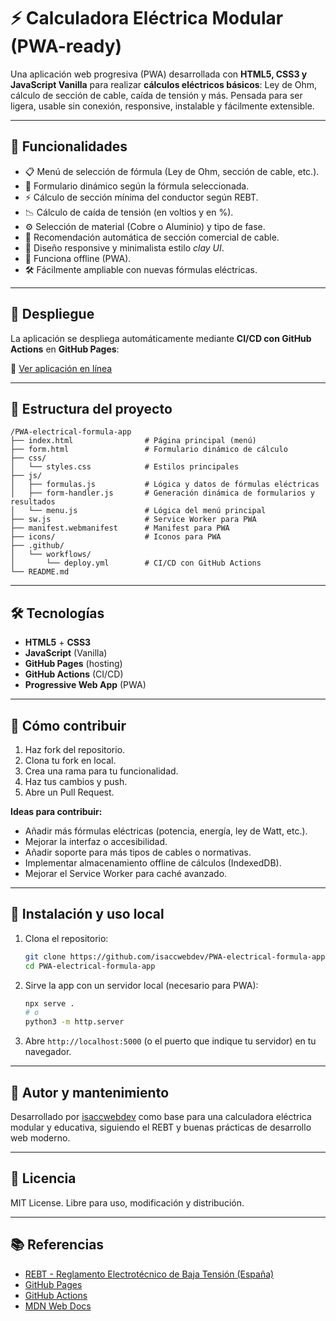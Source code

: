 # ⚡ Calculadora Eléctrica Modular (PWA-ready)

Una aplicación web progresiva (PWA) desarrollada con **HTML5, CSS3 y JavaScript Vanilla** para realizar **cálculos eléctricos básicos**: Ley de Ohm, cálculo de sección de cable, caída de tensión y más. Pensada para ser ligera, usable sin conexión, responsive, instalable y fácilmente extensible.

---

## 📐 Funcionalidades

- 📋 Menú de selección de fórmula (Ley de Ohm, sección de cable, etc.).
- 🔢 Formulario dinámico según la fórmula seleccionada.
- ⚡ Cálculo de sección mínima del conductor según REBT.
- 📉 Cálculo de caída de tensión (en voltios y en %).
- ⚙️ Selección de material (Cobre o Aluminio) y tipo de fase.
- 🧮 Recomendación automática de sección comercial de cable.
- 📱 Diseño responsive y minimalista estilo *clay UI*.
- 📴 Funciona offline (PWA).
- 🛠️ Fácilmente ampliable con nuevas fórmulas eléctricas.

---

## 🚀 Despliegue

La aplicación se despliega automáticamente mediante **CI/CD con GitHub Actions** en **GitHub Pages**:

🔗 [Ver aplicación en línea](https://isaccwebdev.github.io/PWA-electrical-formula-app/)

---

## 🧱 Estructura del proyecto

```
/PWA-electrical-formula-app
├── index.html                # Página principal (menú)
├── form.html                 # Formulario dinámico de cálculo
├── css/
│   └── styles.css            # Estilos principales
├── js/
│   ├── formulas.js           # Lógica y datos de fórmulas eléctricas
│   ├── form-handler.js       # Generación dinámica de formularios y resultados
│   └── menu.js               # Lógica del menú principal
├── sw.js                     # Service Worker para PWA
├── manifest.webmanifest      # Manifest para PWA
├── icons/                    # Iconos para PWA
├── .github/
│   └── workflows/
│       └── deploy.yml        # CI/CD con GitHub Actions
└── README.md
```

---

## 🛠️ Tecnologías

- **HTML5** + **CSS3**
- **JavaScript** (Vanilla)
- **GitHub Pages** (hosting)
- **GitHub Actions** (CI/CD)
- **Progressive Web App** (PWA)

---

## 🧩 Cómo contribuir

1. Haz fork del repositorio.
2. Clona tu fork en local.
3. Crea una rama para tu funcionalidad.
4. Haz tus cambios y push.
5. Abre un Pull Request.

**Ideas para contribuir:**
- Añadir más fórmulas eléctricas (potencia, energía, ley de Watt, etc.).
- Mejorar la interfaz o accesibilidad.
- Añadir soporte para más tipos de cables o normativas.
- Implementar almacenamiento offline de cálculos (IndexedDB).
- Mejorar el Service Worker para caché avanzado.

---

## 📲 Instalación y uso local

1. Clona el repositorio:
   ```sh
   git clone https://github.com/isaccwebdev/PWA-electrical-formula-app.git
   cd PWA-electrical-formula-app
   ```
2. Sirve la app con un servidor local (necesario para PWA):
   ```sh
   npx serve .
   # o
   python3 -m http.server
   ```
3. Abre `http://localhost:5000` (o el puerto que indique tu servidor) en tu navegador.

---

## 🧠 Autor y mantenimiento

Desarrollado por [isaccwebdev](https://github.com/isaccwebdev) como base para una calculadora eléctrica modular y educativa, siguiendo el REBT y buenas prácticas de desarrollo web moderno.

---

## 📜 Licencia

MIT License. Libre para uso, modificación y distribución.

---

## 📚 Referencias

- [REBT - Reglamento Electrotécnico de Baja Tensión (España)](https://www.boe.es/eli/es/rd/2002/08/02/842/con)
- [GitHub Pages](https://pages.github.com/)
- [GitHub Actions](https://docs.github.com/es/actions)
- [MDN Web Docs](https://developer.mozilla.org/es/)

